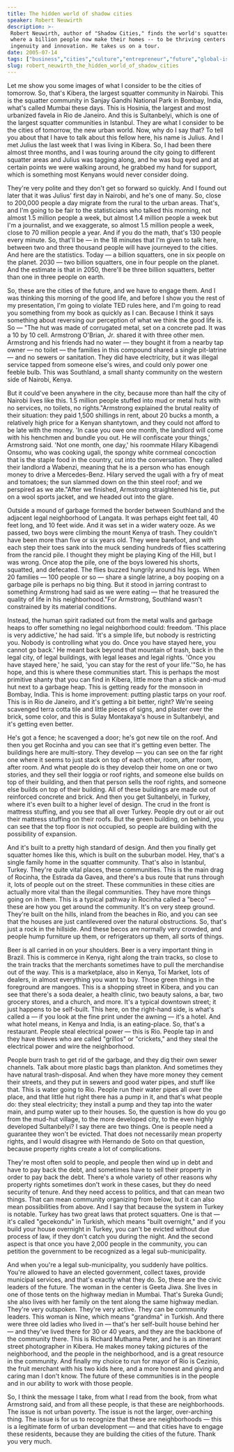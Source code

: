 ```yaml
---
title: The hidden world of shadow cities
speaker: Robert Neuwirth
description: >-
 Robert Neuwirth, author of "Shadow Cities," finds the world's squatter sites --
 where a billion people now make their homes -- to be thriving centers of
 ingenuity and innovation. He takes us on a tour.
date: 2005-07-14
tags: ["business","cities","culture","entrepreneur","future","global-issues","social-change","poverty","policy","global-development"]
slug: robert_neuwirth_the_hidden_world_of_shadow_cities
---
```


Let me show you some images of what I consider to be the cities of tomorrow. So, that's
Kibera, the largest squatter community in Nairobi. This is the squatter community in
Sanjay Gandhi National Park in Bombay, India, what's called Mumbai these days. This is
Hosinia, the largest and most urbanized favela in Rio de Janeiro. And this is Sultanbelyi,
which is one of the largest squatter communities in Istanbul. They are what I consider to
be the cities of tomorrow, the new urban world. Now, why do I say that? To tell you about
that I have to talk about this fellow here, his name is Julius. And I met Julius the last
week that I was living in Kibera. So, I had been there almost three months, and I was
touring around the city going to different squatter areas and Julius was tagging along,
and he was bug eyed and at certain points we were walking around, he grabbed my hand for
support, which is something most Kenyans would never consider doing.

They're very polite and they don't get so forward so quickly. And I found out later that
it was Julius' first day in Nairobi, and he's one of many. So, close to 200,000 people a
day migrate from the rural to the urban areas. That's, and I'm going to be fair to the
statisticians who talked this morning, not almost 1.5 million people a week, but almost
1.4 million people a week but I'm a journalist, and we exaggerate, so almost 1.5 million
people a week, close to 70 million people a year. And if you do the math, that's 130
people every minute. So, that'll be — in the 18 minutes that I'm given to talk here,
between two and three thousand people will have journeyed to the cities. And here are the
statistics. Today — a billion squatters, one in six people on the planet. 2030 — two
billion squatters, one in four people on the planet. And the estimate is that in 2050,
there'll be three billion squatters, better than one in three people on
earth.

So, these are the cities of the future, and we have to engage them. And I was thinking this
morning of the good life, and before I show you the rest of my presentation, I'm going to
violate TED rules here, and I'm going to read you something from my book as quickly as I
can. Because I think it says something about reversing our perception of what we think the
good life is. So — "The hut was made of corrugated metal, set on a concrete pad. It was a
10 by 10 cell. Armstrong O'Brian, Jr. shared it with three other men. Armstrong and his
friends had no water — they bought it from a nearby tap owner — no toilet — the families
in this compound shared a single pit-latrine — and no sewers or sanitation. They did have
electricity, but it was illegal service tapped from someone else's wires, and could only
power one feeble bulb. This was Southland, a small shanty community on the western side of
Nairobi, Kenya.

But it could've been anywhere in the city, because more than half the city of Nairobi
lives like this. 1.5 million people stuffed into mud or metal huts with no services, no
toilets, no rights."Armstrong explained the brutal reality of their situation: they paid
1,500 shillings in rent, about 20 bucks a month, a relatively high price for a Kenyan
shantytown, and they could not afford to be late with the money. 'In case you owe one
month, the landlord will come with his henchmen and bundle you out. He will confiscate
your things,' Armstrong said. 'Not one month, one day,' his roommate Hilary Kibagendi
Onsomu, who was cooking ugali, the spongy white cornmeal concoction that is the staple
food in the country, cut into the conversation. They called their landlord a Wabenzi,
meaning that he is a person who has enough money to drive a Mercedes-Benz. Hilary served
the ugali with a fry of meat and tomatoes; the sun slammed down on the thin steel roof;
and we perspired as we ate."After we finished, Armstrong straightened his tie, put on a
wool sports jacket, and we headed out into the glare.

Outside a mound of garbage formed the border between Southland and the adjacent legal
neighborhood of Langata. It was perhaps eight feet tall, 40 feet long, and 10 feet wide.
And it was set in a wider watery ooze. As we passed, two boys were climbing the mount
Kenya of trash. They couldn't have been more than five or six years old. They were
barefoot, and with each step their toes sank into the muck sending hundreds of flies
scattering from the rancid pile. I thought they might be playing King of the Hill, but I
was wrong. Once atop the pile, one of the boys lowered his shorts, squatted, and
defecated. The flies buzzed hungrily around his legs. When 20 families — 100 people or so
— share a single latrine, a boy pooping on a garbage pile is perhaps no big thing. But it
stood in jarring contrast to something Armstrong had said as we were eating — that he
treasured the quality of life in his neighborhood."For Armstrong, Southland wasn't
constrained by its material conditions.

Instead, the human spirit radiated out from the metal walls and garbage heaps to offer
something no legal neighborhood could: freedom. 'This place is very addictive,' he had
said. 'It's a simple life, but nobody is restricting you. Nobody is controlling what you
do. Once you have stayed here, you cannot go back.' He meant back beyond that mountain of
trash, back in the legal city, of legal buildings, with legal leases and legal rights.
'Once you have stayed here,' he said, 'you can stay for the rest of your life.'"So, he has
hope, and this is where these communities start. This is perhaps the most primitive shanty
that you can find in Kibera, little more than a stick-and-mud hut next to a garbage heap.
This is getting ready for the monsoon in Bombay, India. This is home improvement: putting
plastic tarps on your roof. This is in Rio de Janeiro, and it's getting a bit better,
right? We're seeing scavenged terra cotta tile and little pieces of signs, and plaster
over the brick, some color, and this is Sulay Montakaya's house in Sultanbelyi, and it's
getting even better.

He's got a fence; he scavenged a door; he's got new tile on the roof. And then you get
Rocinha and you can see that it's getting even better. The buildings here are multi-story.
They develop — you can see on the far right one where it seems to just stack on top of
each other, room, after room, after room. And what people do is they develop their home on
one or two stories, and they sell their loggia or roof rights, and someone else builds on
top of their building, and then that person sells the roof rights, and someone else builds
on top of their building. All of these buildings are made out of reinforced concrete and
brick. And then you get Sultanbelyi, in Turkey, where it's even built to a higher level of
design. The crud in the front is mattress stuffing, and you see that all over Turkey.
People dry out or air out their mattress stuffing on their roofs. But the green building,
on behind, you can see that the top floor is not occupied, so people are building with the
possibility of expansion.

And it's built to a pretty high standard of design. And then you finally get squatter homes
like this, which is built on the suburban model. Hey, that's a single family home in the
squatter community. That's also in Istanbul, Turkey. They're quite vital places, these
communities. This is the main drag of Rocinha, the Estrada da Gavea, and there's a bus
route that runs through it, lots of people out on the street. These communities in these
cities are actually more vital than the illegal communities. They have more things going
on in them. This is a typical pathway in Rocinha called a "beco" — these are how you get
around the community. It's on very steep ground. They're built on the hills, inland from
the beaches in Rio, and you can see that the houses are just cantilevered over the natural
obstructions. So, that's just a rock in the hillside. And these becos are normally very
crowded, and people hump furniture up them, or refrigerators up them, all sorts of
things.

Beer is all carried in on your shoulders. Beer is a very important thing in Brazil. This is
commerce in Kenya, right along the train tracks, so close to the train tracks that the
merchants sometimes have to pull the merchandise out of the way. This is a marketplace,
also in Kenya, Toi Market, lots of dealers, in almost everything you want to buy. Those
green things in the foreground are mangoes. This is a shopping street in Kibera, and you
can see that there's a soda dealer, a health clinic, two beauty salons, a bar, two grocery
stores, and a church, and more. It's a typical downtown street; it just happens to be
self-built. This here, on the right-hand side, is what's called a — if you look at the
fine print under the awning — it's a hotel. And what hotel means, in Kenya and India, is
an eating-place. So, that's a restaurant. People steal electrical power — this is Rio.
People tap in and they have thieves who are called "grillos" or "crickets," and they steal
the electrical power and wire the neighborhood.

People burn trash to get rid of the garbage, and they dig their own sewer channels. Talk
about more plastic bags than plankton. And sometimes they have natural trash-disposal. And
when they have more money they cement their streets, and they put in sewers and good water
pipes, and stuff like that. This is water going to Rio. People run their water pipes all
over the place, and that little hut right there has a pump in it, and that's what people
do: they steal electricity; they install a pump and they tap into the water main, and pump
water up to their houses. So, the question is how do you go from the mud-hut village, to
the more developed city, to the even highly developed Sultanbelyi? I say there are two
things. One is people need a guarantee they won't be evicted. That does not necessarily
mean property rights, and I would disagree with Hernando de Soto on that question, because
property rights create a lot of complications.

They're most often sold to people, and people then wind up in debt and have to pay back
the debt, and sometimes have to sell their property in order to pay back the debt. There's
a whole variety of other reasons why property rights sometimes don't work in these cases,
but they do need security of tenure. And they need access to politics, and that can mean
two things. That can mean community organizing from below, but it can also mean
possibilities from above. And I say that because the system in Turkey is notable. Turkey
has two great laws that protect squatters. One is that — it's called "gecekondu" in
Turkish, which means "built overnight," and if you build your house overnight in Turkey,
you can't be evicted without due process of law, if they don't catch you during the night.
And the second aspect is that once you have 2,000 people in the community, you can
petition the government to be recognized as a legal sub-municipality.

And when you're a legal sub-municipality, you suddenly have politics. You're allowed to
have an elected government, collect taxes, provide municipal services, and that's exactly
what they do. So, these are the civic leaders of the future. The woman in the center is
Geeta Jiwa. She lives in one of those tents on the highway median in Mumbai. That's Sureka
Gundi; she also lives with her family on the tent along the same highway median. They're
very outspoken. They're very active. They can be community leaders. This woman is Nine,
which means "grandma" in Turkish. And there were three old ladies who lived in — that's
her self-built house behind her — and they've lived there for 30 or 40 years, and they are
the backbone of the community there. This is Richard Muthama Peter, and he is an itinerant
street photographer in Kibera. He makes money taking pictures of the neighborhood, and the
people in the neighborhood, and is a great resource in the community. And finally my choice
to run for mayor of Rio is Cezinio, the fruit merchant with his two kids here, and a more
honest and giving and caring man I don't know. The future of these communities is in the
people and in our ability to work with those people.

So, I think the message I take, from what I read from the book, from what Armstrong said,
and from all these people, is that these are neighborhoods. The issue is not urban
poverty. The issue is not the larger, over-arching thing. The issue is for us to recognize
that these are neighborhoods — this is a legitimate form of urban development — and that
cities have to engage these residents, because they are building the cities of the
future. Thank you very much.

<!--
ad_duration=3.33
comment_count=88
event="TEDGlobal 2005"
external_start_time=0
has_talk_citation=0
intro_duration=11.82
is_subtitle_required="False"
is_talk_featured="True"
language="en"
language_swap="False"
native_language="en"
number_of_related_talks=6
number_of_speakers=1
number_of_subtitled_videos=22
number_of_tags=10
number_of_talk_download_languages=22
number_of_talk_more_resources=2
number_of_talk_recommendations=3
number_of_talks_take_actions=1
post_ad_duration=0.83
published_timestamp="2007-01-02 00:11:00"
recording_date="2005-07-14"
speaker_description="Author"
speaker_id=43
speaker_is_published=1
speaker_name="Robert Neuwirth"
talk_id=36
talk_name="The hidden world of shadow cities"
talks_tags=["business","cities","culture","entrepreneur","future","global-issues","social-change","poverty","policy","global-development"]
url_photo_speaker="https://pe.tedcdn.com/images/ted/22724bc80180827188cb1dc653e0525041731b78_254x191.jpg"
url_photo_talk="https://pe.tedcdn.com/images/ted/ea4ebc40fc5c096e331ea6d2b103e8fea9878232_1600x1200.jpg"
url_webpage="https://www.ted.com/talks/robert_neuwirth_the_hidden_world_of_shadow_cities"
video_type_name="TED Stage Talk"
-->